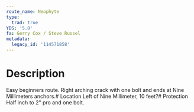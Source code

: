```yaml
---
route_name: Neophyte
type:
  trad: true
YDS: '5.0'
fa: Gerry Cox / Steve Russel
metadata:
  legacy_id: '114571858'
---
```

# Description
Easy beginners route. Right arching crack with one bolt and ends at Nine Millimeters anchors.# Location
Left of Nine Millimeter, 10 feet?# Protection
Half inch to 2" pro and one bolt.